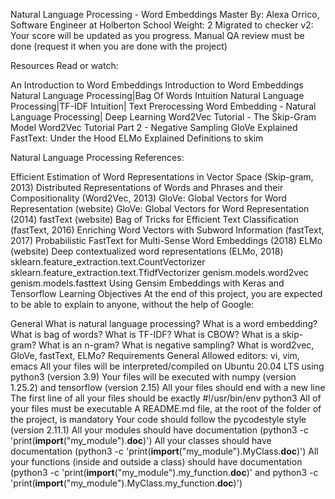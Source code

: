 Natural Language Processing - Word Embeddings
 Master
 By: Alexa Orrico, Software Engineer at Holberton School
 Weight: 2
 Migrated to checker v2: 
 Your score will be updated as you progress.
 Manual QA review must be done (request it when you are done with the project)


Resources
Read or watch:

An Introduction to Word Embeddings
Introduction to Word Embeddings
Natural Language Processing|Bag Of Words Intuition
Natural Language Processing|TF-IDF Intuition| Text Prerocessing
Word Embedding - Natural Language Processing| Deep Learning
Word2Vec Tutorial - The Skip-Gram Model
Word2Vec Tutorial Part 2 - Negative Sampling
GloVe Explained
FastText: Under the Hood
ELMo Explained
Definitions to skim

Natural Language Processing
References:

Efficient Estimation of Word Representations in Vector Space (Skip-gram, 2013)
Distributed Representations of Words and Phrases and their Compositionality (Word2Vec, 2013)
GloVe: Global Vectors for Word Representation (website)
GloVe: Global Vectors for Word Representation (2014)
fastText (website)
Bag of Tricks for Efficient Text Classification (fastText, 2016)
Enriching Word Vectors with Subword Information (fastText, 2017)
Probabilistic FastText for Multi-Sense Word Embeddings (2018)
ELMo (website)
Deep contextualized word representations (ELMo, 2018)
sklearn.feature_extraction.text.CountVectorizer
sklearn.feature_extraction.text.TfidfVectorizer
genism.models.word2vec
genism.models.fasttext
Using Gensim Embeddings with Keras and Tensorflow
Learning Objectives
At the end of this project, you are expected to be able to explain to anyone, without the help of Google:

General
What is natural language processing?
What is a word embedding?
What is bag of words?
What is TF-IDF?
What is CBOW?
What is a skip-gram?
What is an n-gram?
What is negative sampling?
What is word2vec, GloVe, fastText, ELMo?
Requirements
General
Allowed editors: vi, vim, emacs
All your files will be interpreted/compiled on Ubuntu 20.04 LTS using python3 (version 3.9)
Your files will be executed with numpy (version 1.25.2) and tensorflow (version 2.15)
All your files should end with a new line
The first line of all your files should be exactly #!/usr/bin/env python3
All of your files must be executable
A README.md file, at the root of the folder of the project, is mandatory
Your code should follow the pycodestyle style (version 2.11.1)
All your modules should have documentation (python3 -c 'print(__import__("my_module").__doc__)')
All your classes should have documentation (python3 -c 'print(__import__("my_module").MyClass.__doc__)')
All your functions (inside and outside a class) should have documentation (python3 -c 'print(__import__("my_module").my_function.__doc__)' and python3 -c 'print(__import__("my_module").MyClass.my_function.__doc__)')
